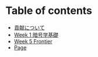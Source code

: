 # Table of contents

* [貢献について](README.md)
* [Week 1 暗号学基礎](week-1-an-hao-xue-ji-chu.md)
* [Week 5 Frontier](week-5-frontier.md)
* [Page](page.md)
